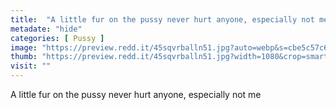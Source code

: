 ```yaml
---
title:  "A little fur on the pussy never hurt anyone, especially not me"
metadate: "hide"
categories: [ Pussy ]
image: "https://preview.redd.it/45sqvrballn51.jpg?auto=webp&s=cbe5c57c620c7fcfcb9205a809664ac226dc7c98"
thumb: "https://preview.redd.it/45sqvrballn51.jpg?width=1080&crop=smart&auto=webp&s=08e8d2eb1bdbac1339c14ad665d286ab273ad1b5"
visit: ""
---
```

A little fur on the pussy never hurt anyone, especially not me
